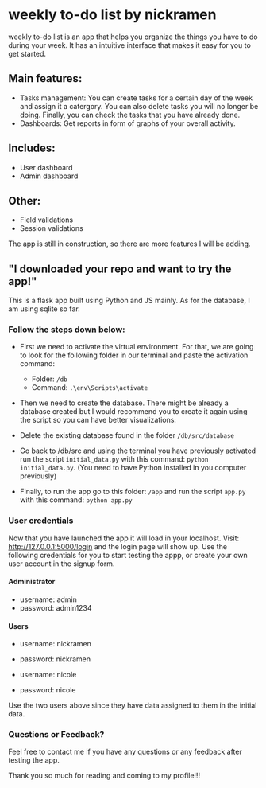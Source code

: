 # weekly to-do list by nickramen
weekly to-do list is an app that helps you organize the things you have to do during your week. It has an intuitive interface that makes it easy for you to get started.

## Main features:
- Tasks management: You can create tasks for a certain day of the week and assign it a catergory. You can also delete tasks you will no longer be doing. Finally, you can check the tasks that you have already done.
- Dashboards: Get reports in form of graphs of your overall activity.

## Includes:
- User dashboard
- Admin dashboard

## Other:
- Field validations
- Session validations


The app is still in construction, so there are more features I will be adding.

## "I downloaded your repo and want to try the app!"

This is a flask app built using Python and JS mainly. As for the database, I am using sqlite so far.

### Follow the steps down below:

- First we need to activate the virtual environment. For that, we are going to look for the following folder in our terminal and paste the activation command:

  - Folder: `/db`
  - Command: `.\env\Scripts\activate`

- Then we need to create the database. There might be already a database created but I would recommend you to create it again using the script so you can have better visualizations:

- Delete the existing database found in the folder `/db/src/database`
- Go back to /db/src and using the terminal you have previously activated run the script `initial_data.py` with this command: `python initial_data.py`. (You need to have Python installed in you computer previously) 
- Finally, to run the app go to this folder: `/app` and run the script `app.py` with this command: `python app.py`

### User credentials

Now that you have launched the app it will load in your localhost. Visit: http://127.0.0.1:5000/login and the login page will show up. Use the following credentials for you to start testing the appp, or create your own user account in the signup form.

#### Administrator
- username: admin
- password: admin1234

#### Users
- username: nickramen
- password: nickramen

- username: nicole
- password: nicole

Use the two users above since they have data assigned to them in the initial data.


### Questions or Feedback?

Feel free to contact me if you have any questions or any feedback after testing the app.



Thank you so much for reading and coming to my profile!!!